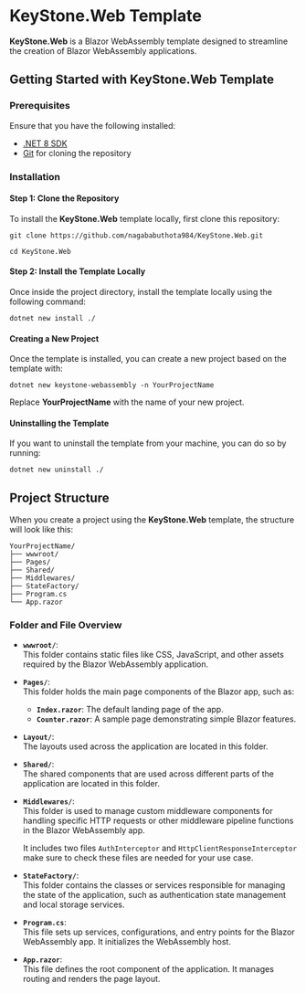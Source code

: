 # KeyStone.Web Template

**KeyStone.Web** is a Blazor WebAssembly template designed to streamline the creation of Blazor WebAssembly applications.

## Getting Started with KeyStone.Web Template

### Prerequisites

Ensure that you have the following installed:

- [.NET 8 SDK](https://dotnet.microsoft.com/download/dotnet/8.0)
- [Git](https://git-scm.com/) for cloning the repository

### Installation

#### Step 1: Clone the Repository

To install the **KeyStone.Web** template locally, first clone this repository:

```
git clone https://github.com/nagababuthota984/KeyStone.Web.git
```

```
cd KeyStone.Web
```
#### Step 2: Install the Template Locally

Once inside the project directory, install the template locally using the following command:

```
dotnet new install ./
```

#### Creating a New Project

Once the template is installed, you can create a new project based on the template with:

```
dotnet new keystone-webassembly -n YourProjectName
```
Replace **YourProjectName** with the name of your new project.

#### Uninstalling the Template

If you want to uninstall the template from your machine, you can do so by running:

```
dotnet new uninstall ./
```


## Project Structure

When you create a project using the **KeyStone.Web** template, the structure will look like this:

```
YourProjectName/
├── wwwroot/
├── Pages/
├── Shared/
├── Middlewares/
├── StateFactory/
├── Program.cs
└── App.razor
```
### Folder and File Overview

- **`wwwroot/`**:  
  This folder contains static files like CSS, JavaScript, and other assets required by the Blazor WebAssembly application.

- **`Pages/`**:  
  This folder holds the main page components of the Blazor app, such as:
  - **`Index.razor`**: The default landing page of the app.
  - **`Counter.razor`**: A sample page demonstrating simple Blazor features.
 
- **`Layout/`**:  
  The layouts used across the application are located in this folder.

- **`Shared/`**:  
  The shared components that are used across different parts of the application are located in this folder.

- **`Middlewares/`**:  
  This folder is used to manage custom middleware components for handling specific HTTP requests or other middleware pipeline functions in the Blazor WebAssembly app.

  It includes two files `AuthInterceptor` and `HttpClientResponseInterceptor` make sure to check these files are needed for your use case.

- **`StateFactory/`**:  
  This folder contains the classes or services responsible for managing the state of the application, such as authentication state management and local storage services.

- **`Program.cs`**:  
  This file sets up services, configurations, and entry points for the Blazor WebAssembly app. It initializes the WebAssembly host.

- **`App.razor`**:  
  This file defines the root component of the application. It manages routing and renders the page layout.

